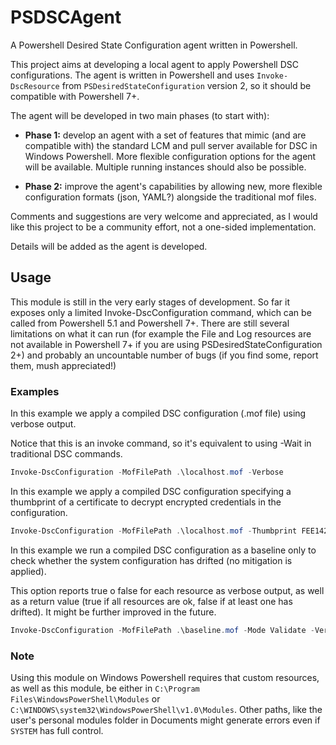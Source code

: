 # PSDSCAgent
A Powershell Desired State Configuration agent written in Powershell.

This project aims at developing a local agent to apply Powershell DSC configurations. The agent is written in Powershell and uses `Invoke-DscResource` from `PSDesiredStateConfiguration` version 2, so it should be compatible with Powershell 7+.

The agent will be developed in two main phases (to start with):

- **Phase 1:** develop an agent with a set of features that mimic (and are compatible with) the standard LCM and pull server available for DSC in Windows Powershell. More flexible configuration options for the agent will be available. Multiple running instances should also be possible.

- **Phase 2:** improve the agent's capabilities by allowing new, more flexible configuration formats (json, YAML?) alongside the traditional mof files.

Comments and suggestions are very welcome and appreciated, as I would like this project to be a community effort, not a one-sided implementation.

Details will be added as the agent is developed.

## Usage

This module is still in the very early stages of development. So far it exposes only a limited Invoke-DscConfiguration command, which can be called from Powershell 5.1 and Powershell 7+. There are still several limitations on what it can run (for example the File and Log resources are not available in Powershell 7+ if you are using PSDesiredStateConfiguration 2+) and probably an uncountable number of bugs (if you find some, report them, mush appreciated!)

### Examples

In this example we apply a compiled DSC configuration (.mof file) using verbose output.

Notice that this is an invoke command, so it's equivalent to using -Wait in traditional DSC commands.

```Powershell
Invoke-DscConfiguration -MofFilePath .\localhost.mof -Verbose
```

In this example we apply a compiled DSC configuration specifying a thumbprint of a certificate to decrypt encrypted credentials in the configuration.

```Powershell
Invoke-DscConfiguration -MofFilePath .\localhost.mof -Thumbprint FEE142AA253BC34... -Verbose
```

In this example we run a compiled DSC configuration as a baseline only to check whether the system configuration has drifted (no mitigation is applied).

This option reports true o false for each resource as verbose output, as well as a return value (true if all resources are ok, false if at least one has drifted). It might be further improved in the future.

```Powershell
Invoke-DscConfiguration -MofFilePath .\baseline.mof -Mode Validate -Verbose
```

### Note

Using this module on Windows Powershell requires that custom resources, as well as this module, be either in `C:\Program Files\WindowsPowerShell\Modules` or `C:\WINDOWS\system32\WindowsPowerShell\v1.0\Modules`. Other paths, like the user's personal modules folder in Documents might generate errors even if `SYSTEM` has full control.